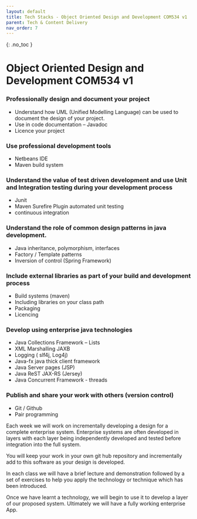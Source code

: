 ```yaml
---
layout: default
title: Tech Stacks - Object Oriented Design and Development COM534 v1
parent: Tech & Content Delivery
nav_order: 7
---
```


{: .no_toc }

# Object Oriented Design and Development COM534 v1

### Professionally design and document your project

* Understand how UML (Unified Modelling Language) can be used to document the design of your project.
* Use in code documentation – Javadoc
* Licence your project

### Use professional development tools

* Netbeans IDE
* Maven build system

### Understand the value of test driven development and use Unit and Integration testing during your development process

* Junit
* Maven Surefire Plugin automated unit testing
* continuous integration

### Understand the role of common design patterns in java development.

* Java inheritance, polymorphism, interfaces
* Factory / Template patterns
* Inversion of control (Spring Framework)

### Include external libraries as part of your build and development process

* Build systems (maven)
* Including libraries on your class path
* Packaging
* Licencing

### Develop using enterprise java technologies

* Java Collections Framework – Lists
* XML Marshalling JAXB
* Logging ( slf4j, Log4j)
* Java-fx java thick client framework
* Java Server pages (JSP)
* Java  ReST JAX-RS (Jersey)
* Java Concurrent Framework - threads

### Publish and share your work with others (version control)

* Git / Github
* Pair programming

Each week we will work on incrementally developing a design for a complete enterprise system. Enterprise systems are often developed in layers with each layer being independently developed and tested before integration into the full system.

You will keep your work in your own git hub repository and incrementally add to this software as your design is developed.

In each class we will have a brief lecture and demonstration followed by a set of exercises to help you apply the technology or technique which has been introduced.

Once we have learnt a technology, we will begin to use it to develop a layer of our proposed system. Ultimately we will have a fully working enterprise App.
